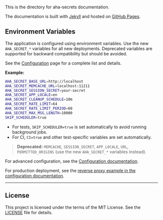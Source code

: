 This is the directory for aha-secrets documentation.

The documentation is built with [Jekyll](https://jekyllrb.com/) and hosted on [GitHub Pages](https://pages.github.com/).

## Environment Variables

The application is configured using environment variables. Use the new `AHA_SECRET_*` variables for all new deployments. Deprecated variables are supported for backward compatibility but should be avoided.

See the [Configuration](/configuration/) page for a complete list and details.

**Example:**

```bash
AHA_SECRET_BASE_URL=http://localhost
AHA_SECRET_MEMCACHE_URL=localhost:11211
AHA_SECRET_SESSION_SECRET=your-secret
AHA_SECRET_APP_LOCALE=en
AHA_SECRET_CLEANUP_SCHEDULE=10m
AHA_SECRET_RATE_LIMIT=64
AHA_SECRET_RATE_LIMIT_PERIOD=60
AHA_SECRET_MAX_MSG_LENGTH=10000
SKIP_SCHEDULER=true
```

- For tests, `SKIP_SCHEDULER=true` is set automatically to avoid running background jobs.
- For CI, `CI=true` and other test-specific variables are set automatically.

> **Deprecated:** `MEMCACHE`, `SESSION_SECRET`, `APP_LOCALE`, `URL`, `PERMITTED_ORIGINS` (use the new `AHA_SECRET_*` variables instead).

For advanced configuration, see the [Configuration documentation](/configuration/).

For production deployment, see the [reverse proxy example in the configuration documentation](/configuration/#reverse-proxy).

---

## License

This project is licensed under the terms of the MIT License. See the [LICENSE](../../LICENSE) file for details.

